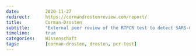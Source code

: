 ```yaml
---
date:          2020-11-27
redirect:      https://cormandrostenreview.com/report/
title:         Corman-Drosten
subtitle:      "External peer review of the RTPCR test to detect SARS-CoV-2 reveals 10 major scientific flaws at the molecular and methodological level: consequences for false positive results."
timeline:      true
categories:    Wissenschaft
tags:          [corman-drosten, drosten, pcr-test]
---
```

